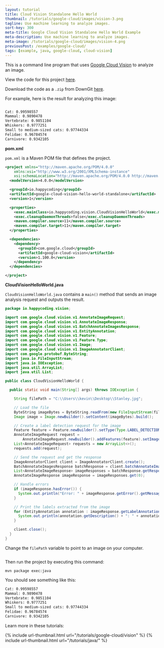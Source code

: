 ```yaml
---
layout: tutorial
title: Cloud Vision Standalone Hello World
thumbnail: /tutorials/google-cloud/images/vision-3.png
tagline: Use machine learning to analyze images.
sort-key: 300
meta-title: Google Cloud Vision Standalone Hello World Example
meta-description: Use machine learning to analyze images.
meta-image: /tutorials/google-cloud/images/vision-4.png
previousPost: /examples/google-cloud/
tags: [example, java, google-cloud, cloud-vision]
---
```


This is a command line program that uses [Google Cloud Vision](/tutorials/google-cloud/vision) to analyze an image.

View the code for this project [here](https://github.com/KevinWorkman/HappyCoding/tree/gh-pages/examples/google-cloud/google-cloud-example-projects/cloud-vision-hello-world-standalone).

Download the code as a `.zip` from DownGit [here](https://downgit.github.io/#/home?url=https://github.com/KevinWorkman/HappyCoding/tree/gh-pages/examples/google-cloud/google-cloud-example-projects/cloud-vision-hello-world-standalone).

For example, here is the result for analyzing this image:

<img href="{{ site.baseurl }}/tutorials/google-cloud/images/stanley.jpg" style="width:300px" />

```bash
Cat: 0.99598557
Mammal: 0.9890478
Vertebrate: 0.9851104
Whiskers: 0.9777251
Small to medium-sized cats: 0.97744334
Felidae: 0.96784574
Carnivore: 0.9342105
```

**pom.xml**

`pom.xml` is a Maven POM file that defines the project.

```xml
<project xmlns="http://maven.apache.org/POM/4.0.0"
    xmlns:xsi="http://www.w3.org/2001/XMLSchema-instance"
    xsi:schemaLocation="http://maven.apache.org/POM/4.0.0 http://maven.apache.org/xsd/maven-4.0.0.xsd">
  <modelVersion>4.0.0</modelVersion>

  <groupId>io.happycoding</groupId>
  <artifactId>google-cloud-vision-hello-world-standalone</artifactId>
  <version>1</version>

  <properties>
    <exec.mainClass>io.happycoding.vision.CloudVisionHelloWorld</exec.mainClass>
    <exec.cleanupDaemonThreads>false</exec.cleanupDaemonThreads>
    <maven.compiler.source>11</maven.compiler.source>
    <maven.compiler.target>11</maven.compiler.target>
  </properties>

  <dependencies>
    <dependency>
      <groupId>com.google.cloud</groupId>
      <artifactId>google-cloud-vision</artifactId>
      <version>1.100.0</version>
    </dependency>
  </dependencies>

</project>
```

**CloudVisionHelloWorld.java**

`CloudVisionHelloWorld.java` contains a `main()` method that sends an image analysis request and outputs the result.

```java
package io.happycoding.vision;

import com.google.cloud.vision.v1.AnnotateImageRequest;
import com.google.cloud.vision.v1.AnnotateImageResponse;
import com.google.cloud.vision.v1.BatchAnnotateImagesResponse;
import com.google.cloud.vision.v1.EntityAnnotation;
import com.google.cloud.vision.v1.Feature;
import com.google.cloud.vision.v1.Feature.Type;
import com.google.cloud.vision.v1.Image;
import com.google.cloud.vision.v1.ImageAnnotatorClient;
import com.google.protobuf.ByteString;
import java.io.FileInputStream;
import java.io.IOException;
import java.util.ArrayList;
import java.util.List;

public class CloudVisionHelloWorld {

  public static void main(String[] args) throws IOException {

    String filePath = "C:\\Users\\kevin\\Desktop\\Stanley.jpg";

    // Load the file
    ByteString imageBytes = ByteString.readFrom(new FileInputStream(filePath));
    Image image = Image.newBuilder().setContent(imageBytes).build();

    // Create a label detection request for the image
    Feature feature = Feature.newBuilder().setType(Type.LABEL_DETECTION).build();
    AnnotateImageRequest request =
        AnnotateImageRequest.newBuilder().addFeatures(feature).setImage(image).build();
    List<AnnotateImageRequest> requests = new ArrayList<>();
    requests.add(request);

    // Send the request and get the response
    ImageAnnotatorClient client = ImageAnnotatorClient.create();
    BatchAnnotateImagesResponse batchResponse = client.batchAnnotateImages(requests);
    List<AnnotateImageResponse> imageResponses = batchResponse.getResponsesList();
    AnnotateImageResponse imageResponse = imageResponses.get(0);

    // Handle errors
    if (imageResponse.hasError()) {
      System.out.println("Error: " + imageResponse.getError().getMessage());
    }

    // Print the labels extracted from the image
    for (EntityAnnotation annotation : imageResponse.getLabelAnnotationsList()) {
      System.out.println(annotation.getDescription() + ": " + annotation.getScore());
    }

    client.close();
  }
}
```

Change the `filePath` variable to point to an image on your computer.

<img href="{{ site.baseurl }}/tutorials/google-cloud/images/stanley.jpg" style="width:300px" />

Then run the project by executing this command:

```
mvn package exec:java
```

You should see something like this:

```bash
Cat: 0.99598557
Mammal: 0.9890478
Vertebrate: 0.9851104
Whiskers: 0.9777251
Small to medium-sized cats: 0.97744334
Felidae: 0.96784574
Carnivore: 0.9342105
```

Learn more in these tutorials:

{% include url-thumbnail.html url="/tutorials/google-cloud/vision" %}
{% include url-thumbnail.html url="/tutorials/java/" %}